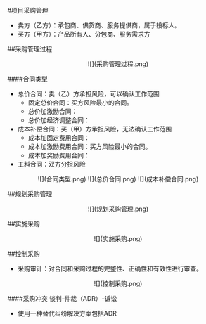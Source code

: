 #项目采购管理

  * 卖方（乙方）：承包商、供货商、服务提供商，属于投标人。
  * 买方（甲方）：产品所有人、分包商、服务需求方

##采购管理过程
<div align=center>
![](采购管理过程.png)
</div>

####合同类型

  * 总价合同：卖（乙）方承担风险，可以确认工作范围
    * 固定总价合同：买方风险最小的合同。
    * 总价加激励合同：
    * 总价加经济调整合同：
  * 成本补偿合同：买（甲）方承担风险，无法确认工作范围
    * 成本加固定费用合同：
    * 成本加激励费用合同：买方风险最小的合同。
    * 成本加奖励费用合同：
  * 工料合同：双方分担风险

<div align=center>
![](合同类型.png)
![](总价合同.png)
![](成本补偿合同.png)
</div>

##规划采购管理
<div align=center>
![](规划采购管理.png)
</div>

##实施采购
<div align=center>
![](实施采购.png)
</div>

##控制采购
  * 采购审计：对合同和采购过程的完整性、正确性和有效性进行审查。

<div align=center>
![](控制采购.png)
</div>



####采购冲突
谈判-仲裁（ADR）-诉讼
  * 使用一种替代纠纷解决方案包括ADR
